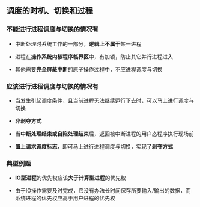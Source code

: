 ## 调度的时机、切换和过程

### 不能进行进程调度与切换的情况有

- 中断处理时系统工作的一部分，**逻辑上不属于**某一进程

- 进程在**操作系统内核程序临界区**中，有加锁，防止其它并行进程进入

- 其他需要**完全屏蔽中断**的原子操作过程中，不应进程调度与切换

### 应该进行进程调度与切换的情况有

- 当发生引起调度条件，且当前进程无法继续运行下去时，可以马上进行调度与切换

- **非剥夺方式**

- 当**中断处理结束或自陷处理结束**后，返回被中断进程的用户态程序执行现场前

- **置上请求调度标志**，即可马上进行进程调度与切换，实现了**剥夺方式**

### 典型例题

- **IO型进程**的优先权应该**大于计算型进程**的优先权

- 由于IO操作需要及时完成，它没有办法长时间保存所要输入/输出的数据，而系统进程的优先权应高于用户进程的优先权